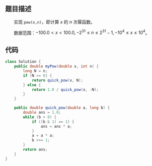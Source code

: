 ## 题目描述

&emsp;&emsp;实现 `pow(x,n)`，即计算 $x$ 的 $n$ 次幂函数。

&emsp;&emsp;数据范围：$-100.0<x<100.0,-2^{31}\leq n\leq 2^{31}-1,-10^4\leq x\leq 10^4$。

## 代码

```java
class Solution {
    public double myPow(double x, int n) {
        long N = n;
        if (N >= 0) {
            return quick_pow(x, N);
        } else {
            return 1.0 / quick_pow(x, -N);
        }
    }

    public double quick_pow(double a, long b) {
        double ans = 1.0;
        while (b > 0) {
            if ((b & 1) == 1) {
                ans = ans * a;
            }
            a = a * a;
            b >>= 1;
        }
        return ans;
    }
}
```
